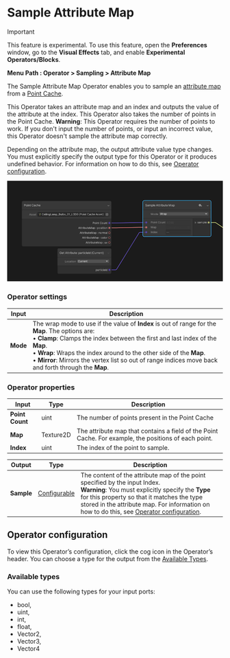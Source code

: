 # Sample Attribute Map

> [!IMPORTANT]
> This feature is experimental. To use this feature, open the **Preferences** window, go to the **Visual Effects** tab, and enable **Experimental Operators/Blocks**.

**Menu Path : Operator > Sampling > Attribute Map**

The Sample Attribute Map Operator enables you to sample an [attribute map](point-cache-in-vfx-graph.md#attribute-map) from a [Point Cache](point-cache-in-vfx-graph.md).

This Operator takes an attribute map and an index and outputs the value of the attribute at the index. This Operator also takes the number of points in the Point Cache. **Warning**: This Operator requires the number of points to work. If you don't input the number of points, or input an incorrect value, this Operator doesn't sample the attribute map correctly.

Depending on the attribute map, the output attribute value type changes. You must explicitly specify the output type for this Operator or it produces undefined behavior. For information on how to do this, see [Operator configuration](#operator-configuration).

![](Images/Operator-SampleAttributeMapGraph.png)

### Operator settings

| **Input** | **Description**                                              |
| --------- | ------------------------------------------------------------ |
| **Mode**  | The wrap mode to use if the value of **Index** is out of range for the **Map**. The options are: <br/>&#8226; **Clamp**: Clamps the index between the first and last index of the **Map**.<br/>&#8226; **Wrap**: Wraps the index around to the other side of the **Map**.<br/>&#8226; **Mirror**: Mirrors the vertex list so out of range indices move back and forth through the **Map**. |

### Operator properties

| **Input**       | **Type**  | **Description**                                              |
| --------------- | --------- | ------------------------------------------------------------ |
| **Point Count** | uint      | The number of points present in the Point Cache              |
| **Map**         | Texture2D | The attribute map that contains a field of the Point Cache. For example, the positions of each point. |
| **Index**       | uint      | The index of the point to sample.                            |

| **Output** | **Type**                                | **Description**                                              |
| ---------- | --------------------------------------- | ------------------------------------------------------------ |
| **Sample** | [Configurable](#operator-configuration) | The content of the attribute map of the point specified by the input Index.<br/>**Warning**: You must explicitly specify the **Type** for this property so that it matches the type stored in the attribute map. For information on how to do this, see [Operator configuration](#operator-configuration). |

## Operator configuration

To view this Operator’s configuration, click the cog icon in the Operator’s header. You can choose a type for the output from the [Available Types](#available-types).

### Available types

You can use the following types for your input ports:

- bool,
- uint,
- int,
- float,
- Vector2,
- Vector3,
- Vector4
